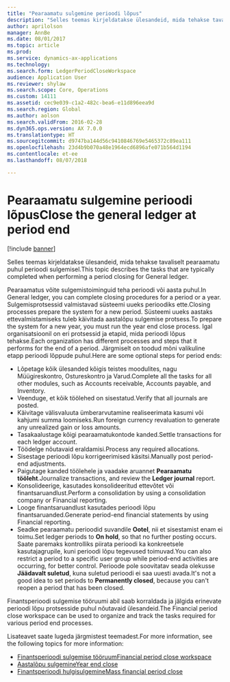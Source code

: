 ```yaml
---
title: "Pearaamatu sulgemine perioodi lõpus"
description: "Selles teemas kirjeldatakse ülesandeid, mida tehakse tavaliselt pearaamatu puhul perioodi sulgemisel."
author: aprilolson
manager: AnnBe
ms.date: 08/01/2017
ms.topic: article
ms.prod: 
ms.service: dynamics-ax-applications
ms.technology: 
ms.search.form: LedgerPeriodCloseWorkspace
audience: Application User
ms.reviewer: shylaw
ms.search.scope: Core, Operations
ms.custom: 14111
ms.assetid: cec9e039-c1a2-482c-bea6-e11d896eea9d
ms.search.region: Global
ms.author: aolson
ms.search.validFrom: 2016-02-28
ms.dyn365.ops.version: AX 7.0.0
ms.translationtype: HT
ms.sourcegitcommit: d9747ba144d56c9410846769e5465372c89ea111
ms.openlocfilehash: 23d4b9b070a48e1964ecd6896afe071b564d1194
ms.contentlocale: et-ee
ms.lasthandoff: 08/07/2018

---
```


# <a name="close-the-general-ledger-at-period-end"></a><span data-ttu-id="29c73-103">Pearaamatu sulgemine perioodi lõpus</span><span class="sxs-lookup"><span data-stu-id="29c73-103">Close the general ledger at period end</span></span>

[!include [banner](../includes/banner.md)]

<span data-ttu-id="29c73-104">Selles teemas kirjeldatakse ülesandeid, mida tehakse tavaliselt pearaamatu puhul perioodi sulgemisel.</span><span class="sxs-lookup"><span data-stu-id="29c73-104">This topic describes the tasks that are typically completed when performing a period closing for General ledger.</span></span> 

<span data-ttu-id="29c73-105">Pearaamatus võite sulgemistoiminguid teha perioodi või aasta puhul.</span><span class="sxs-lookup"><span data-stu-id="29c73-105">In General ledger, you can complete closing procedures for a period or a year.</span></span> <span data-ttu-id="29c73-106">Sulgemisprotsessid valmistavad süsteemi uueks perioodiks ette.</span><span class="sxs-lookup"><span data-stu-id="29c73-106">Closing processes prepare the system for a new period.</span></span> <span data-ttu-id="29c73-107">Süsteemi uueks aastaks ettevalmistamiseks tuleb käivitada aastalõpu sulgemise protsess.</span><span class="sxs-lookup"><span data-stu-id="29c73-107">To prepare the system for a new year, you must run the year end close process.</span></span> <span data-ttu-id="29c73-108">Igal organisatsioonil on eri protsessid ja etapid, mida perioodi lõpus tehakse.</span><span class="sxs-lookup"><span data-stu-id="29c73-108">Each organization has different processes and steps that it performs for the end of a period.</span></span> <span data-ttu-id="29c73-109">Järgmiselt on toodud mõni valikuline etapp perioodi lõppude puhul.</span><span class="sxs-lookup"><span data-stu-id="29c73-109">Here are some optional steps for period ends:</span></span>

-   <span data-ttu-id="29c73-110">Lõpetage kõik ülesanded kõigis teistes moodulites, nagu Müügireskontro, Ostureskontro ja Varud.</span><span class="sxs-lookup"><span data-stu-id="29c73-110">Complete all the tasks for all other modules, such as Accounts receivable, Accounts payable, and Inventory.</span></span>
-   <span data-ttu-id="29c73-111">Veenduge, et kõik töölehed on sisestatud.</span><span class="sxs-lookup"><span data-stu-id="29c73-111">Verify that all journals are posted.</span></span>
-   <span data-ttu-id="29c73-112">Käivitage välisvaluuta ümberarvutamine realiseerimata kasumi või kahjumi summa loomiseks.</span><span class="sxs-lookup"><span data-stu-id="29c73-112">Run foreign currency revaluation to generate any unrealized gain or loss amounts.</span></span>
-   <span data-ttu-id="29c73-113">Tasakaalustage kõigi pearaamatukontode kanded.</span><span class="sxs-lookup"><span data-stu-id="29c73-113">Settle transactions for each ledger account.</span></span>
-   <span data-ttu-id="29c73-114">Töödelge nõutavaid eraldamisi.</span><span class="sxs-lookup"><span data-stu-id="29c73-114">Process any required allocations.</span></span>
-   <span data-ttu-id="29c73-115">Sisestage perioodi lõpu korrigeerimised käsitsi.</span><span class="sxs-lookup"><span data-stu-id="29c73-115">Manually post period-end adjustments.</span></span>
-   <span data-ttu-id="29c73-116">Paigutage kanded töölehele ja vaadake aruannet **Pearaamatu tööleht**.</span><span class="sxs-lookup"><span data-stu-id="29c73-116">Journalize transactions, and review the **Ledger journal** report.</span></span>
-   <span data-ttu-id="29c73-117">Konsolideerige, kasutades konsolideeritud ettevõtet või finantsaruandlust.</span><span class="sxs-lookup"><span data-stu-id="29c73-117">Perform a consolidation by using a consolidation company or Financial reporting.</span></span>
-   <span data-ttu-id="29c73-118">Looge finantsaruandlust kasutades perioodi lõpu finantsaruanded.</span><span class="sxs-lookup"><span data-stu-id="29c73-118">Generate period-end financial statements by using Financial reporting.</span></span>
-   <span data-ttu-id="29c73-119">Seadke pearaamatu perioodid suvandile **Ootel**, nii et sisestamist enam ei toimu.</span><span class="sxs-lookup"><span data-stu-id="29c73-119">Set ledger periods to **On hold**, so that no further posting occurs.</span></span> <span data-ttu-id="29c73-120">Saate paremaks kontrolliks piirata perioodi ka konkreetsele kasutajagrupile, kuni perioodi lõpu tegevused toimuvad.</span><span class="sxs-lookup"><span data-stu-id="29c73-120">You can also restrict a period to a specific user group while period-end activities are occurring, for better control.</span></span> <span data-ttu-id="29c73-121">Perioode pole soovitatav seada olekusse **Jäädavalt suletud**, kuna suletud perioodi ei saa uuesti avada.</span><span class="sxs-lookup"><span data-stu-id="29c73-121">It's not a good idea to set periods to **Permanently closed**, because you can't reopen a period that has been closed.</span></span>

<span data-ttu-id="29c73-122">Finantsperioodi sulgemise tööruumi abil saab korraldada ja jälgida erinevate perioodi lõpu protsesside puhul nõutavaid ülesandeid.</span><span class="sxs-lookup"><span data-stu-id="29c73-122">The Financial period close workspace can be used to organize and track the tasks required for various period end processes.</span></span> 


<span data-ttu-id="29c73-123">Lisateavet saate lugeda järgmistest teemadest.</span><span class="sxs-lookup"><span data-stu-id="29c73-123">For more information, see the following topics for more information:</span></span>
- [<span data-ttu-id="29c73-124">Finantsperioodi sulgemise tööruum</span><span class="sxs-lookup"><span data-stu-id="29c73-124">Financial period close workspace</span></span>](financial-period-close-workspace.md) 
- [<span data-ttu-id="29c73-125">Aastalõpu sulgemine</span><span class="sxs-lookup"><span data-stu-id="29c73-125">Year end close</span></span>](Year-end-close.md)  
- [<span data-ttu-id="29c73-126">Finantsperioodi hulgisulgemine</span><span class="sxs-lookup"><span data-stu-id="29c73-126">Mass financial period close</span></span>](tasks/mass-financial-period-close.md)





